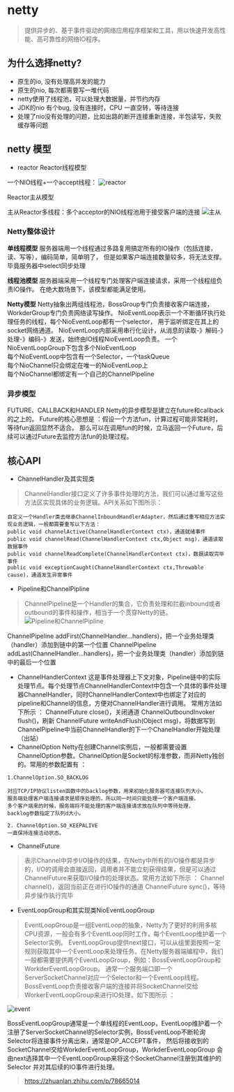 # netty
> 提供异步的、基于事件驱动的网络应用程序框架和工具，用以快速开发高性能、高可靠性的网络IO程序。

## 为什么选择netty?
-   原生的io, 没有处理高并发的能力
-   原生的nio, 每次都需要写一堆代码
-   netty使用了线程池，可以处理大数据量，并节约内存
-   JDK的nio 有个bug, 没有连接时，CPU 一直空转，等待连接
-   处理了nio没有处理的问题，比如出路的断开连接重新连接，半包读写，失败缓存等问题

## netty 模型
-   reactor
Reactor线程模型

一个NIO线程+一个accept线程：
![reactor](https://pic4.zhimg.com/v2-5fa6e169e61ff155e15522610bd99553_b.jpg)

Reactor主从模型

主从Reactor多线程：多个acceptor的NIO线程池用于接受客户端的连接
![主从](https://pic4.zhimg.com/v2-013373296ce16bb0cff3c9c5444629f3_b.jpg)

### Netty整体设计

**单线程模型**
服务器端用一个线程通过多路复用搞定所有的IO操作（包括连接，读、写等），编码简单，简单明了，
但是如果客户端连接数量较多，将无法支撑。
毕竟服务器中select同步处理

**线程池模型**
服务器端采用一个线程专门处理客户端连接请求，采用一个线程组负责IO操作。
在绝大数场景下，该模型都能满足使用。

**Netty模型**
Netty抽象出两组线程池，BossGroup专门负责接收客户端连接，WorkderGroup专门负责网络读写操作。
NioEventLoop表示一个不断循环执行处理任务的线程，每个NioEventLoop都有一个selector，
用于监听绑定在其上的socket网络通道。
NioEventLoop内部采用串行化设计，从消息的读取-》解码-》处理-》编码-》发送，始终由IO线程NioEventLoop负责。
一个NioEventLoopGroup下包含多个NioEventLoop    
每个NioEventLoop中包含有一个Selector，一个taskQueue    
每个NioChannel只会绑定在唯一的NioEventLoop上   
每个NioChannel都绑定有一个自己的ChannelPipeline    


### 异步模型
FUTURE、CALLBACK和HANDLER
Netty的异步模型是建立在future和callback的之上的。
Future的核心思想是 ：假设一个方法fun，计算过程可能非常耗时，等待fun返回显然不适合。
那么可以在调用fun的时候，立马返回一个Future，后续可以通过Future去监控方法fun的处理过程。

## 核心API
-   ChannelHandler及其实现类
>ChannelHandler接口定义了许多事件处理的方法，我们可以通过重写这些方法区实现具体的业务逻辑。API关系如下图所示：
```
自定义一个Handler类去继承ChannelInboundHandlerAdapter，然后通过重写相应方法实现业务逻辑，一般都需要重写以下方法：
public void channelActive(ChannelHandlerContext ctx)，通道就绪事件
public void channelRead(ChannelHandlerContext ctx,Object msg)，通道读取数据事件
public void channelReadComplete(ChannelHandlerContext ctx)，数据读取完毕事件
public void exceptionCaught(ChannelHandlerContext ctx,Throwable cause)，通道发生异常事件
```
-   Pipeline和ChannelPipline
>ChannelPipeline是一个Handler的集合，它负责处理和拦截inbound或者outbound的事件和操作，相当于一个贯穿Netty的链。
![Pipeline和ChannelPipline](https://pic1.zhimg.com/80/v2-41d740f046ddf84fd47d66c5aa0d7050_hd.jpg)

ChannelPipeline addFirst(ChannelHandler…handlers)，把一个业务处理类（handler）添加到链中的第一个位置
ChannelPipeline addLast(ChannelHandler…handlers)，把一个业务处理类（handler）添加到链中的最后一个位置

-   ChannelHandlerContext
这是事件处理器上下文对象，Pipeline链中的实际处理节点。每个处理节点ChannelHandlerContext中包含一个具体的事件处理器ChannelHandler，同时ChannelHandlerContext中也绑定了对应的pipeline和Channel的信息，方便对ChannelHandler进行调用。
常用方法如下所示 ：
ChannelFuture close()，关闭通道
ChannelOutboundInvoker flush()，刷新
ChannelFuture writeAndFlush(Object msg)，将数据写到ChannelPipeline中当前ChannelHandler的下一个ChanelHandler开始处理（出站）
-   ChannelOption
Netty在创建Channel实例后，一般都需要设置ChannelOption参数。ChannelOption是Socket的标准参数，而非Netty独创的。常用的参数配置有 ：
```
1.ChannelOption.SO_BACKLOG    
    
对应TCP/IP协议listen函数中的backlog参数，用来初始化服务器可连接队列大小。
服务端处理客户端连接请求是顺序处理的，所以同一时间只能处理一个客户端连接。
多个客户端来的时候，服务端将不能处理的客户端连接请求放在队列中等待处理，
backlog参数指定了队列d大小。

2. ChannelOption.SO_KEEPALIVE
一直保持连接活动状态。
```

-   ChannelFuture
>表示Channel中异步I/O操作的结果，在Netty中所有的I/O操作都是异步的，I/O的调用会直接返回，调用者并不能立刻获得结果，但是可以通过ChannelFuture来获取I/O操作的处理状态。常用方法如下所示 ：
Channel channel()，返回当前正在进行IO操作的通道
ChannelFuture sync()，等待异步操作执行完毕

-   EventLoopGroup和其实现类NioEventLoopGroup
>EventLoopGroup是一组EventLoop的抽象，Netty为了更好的利用多核CPU资源，一般会有多个EventLoop同时工作，每个EventLoop维护着一个Selector实例。
EventLoopGroup提供next接口，可以从组里面按照一定规则获取其中一个EventLoop来处理任务。在Netty服务器端编程中，我们一般都需要提供两个EventLoopGroup，例如：BossEventLoopGroup和WorkderEventLoopGroup。
通常一个服务端口即一个ServerSocketChannel对应一个Selector和一个EventLoop线程。BossEventLoop负责接收客户端的连接并将SocketChannel交给WorkerEventLoopGroup来进行IO处理，如下图所示 ：

![event](https://pic2.zhimg.com/80/v2-55ee71f5da034c2f80a9b3691cea88dd_hd.jpg)

BossEventLoopGroup通常是一个单线程的EventLoop，EventLoop维护着一个注册了ServerSocketChannel的Selector实例，BossEventLoop不断轮询Selector将连接事件分离出来，通常是OP_ACCEPT事件，
然后将接收到的SocketChannel交给WorkderEventLoopGroup，WorkderEventLoopGroup
会由next选择其中一个EventLoopGroup来将这个SocketChannel注册到其维护的Selector
并对其后续的IO事件进行处理。



>https://zhuanlan.zhihu.com/p/78665014



